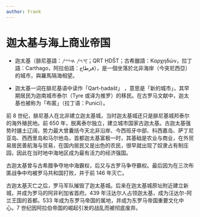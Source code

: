 ```yaml
---
author: Frank
---
```

# 迦太基与海上商业帝国

- 迦太基（腓尼基語：𐤒𐤓𐤕 𐤇𐤃𐤔𐤕‬；QRT ḤDŠT；古希臘語：Καρχηδών，拉丁語：Carthago，阿拉伯語：قرطاج‎），是一個坐落於北非海岸（今突尼西亞）的城市，與羅馬隔海相望。

- 迦太基一词在腓尼基语中读作「Qart-ḥadašt」 ，意思是「新的城市」，其早期居民为迦南城市泰尔（Tyre 或译为推罗）的移民。在古罗马文献中，迦太基也被称为「布匿」（拉丁语：Punici）。

前 8 世纪，腓尼基人在北非建立迦太基城，当时迦太基城还只是腓尼基城邦泰尔的海外殖民地。前 650 年，脱离泰尔独立，建立城市国家古迦太基。古迦太基强势时疆土辽阔，势力最大曾囊括今天北非沿岸、今西班牙中部、科西嘉岛、萨丁尼亚岛、西西里岛和马尔他岛，首都迦太基富极一时，其基础是农业与商业，在外贸易居民善航海与贸易，在国内居民又是出色的农民，很早就出现了奴隶占有制庄园，因此在当时地中海地区成为最有活力的经济强国。

古迦太基曾与古希腊争夺地中海霸权，后又与古罗马争夺霸权。最后因为在三次布匿战争中均被罗马共和国打败，并于前 146 年灭亡。

古迦太基灭亡之后，罗马军队摧毁了迦太基城。后来在迦太基城原址附近建立新城，并成为罗马的阿非利加省首府。439 年汪达尔人占领迦太基，成为汪达尔-阿兰王国的首都。533 年成为东罗马帝国的属地，并成为东罗马帝国重要文化中心。7 世纪因阿拉伯帝国的崛起引发的战乱而被彻底废弃。
